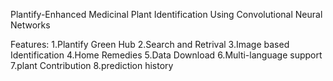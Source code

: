 Plantify-Enhanced Medicinal Plant Identification 
Using Convolutional Neural Networks 


Features:
1.Plantify Green Hub
2.Search and Retrival
3.Image based Identification
4.Home Remedies
5.Data Download
6.Multi-language support
7.plant Contribution
8.prediction history
